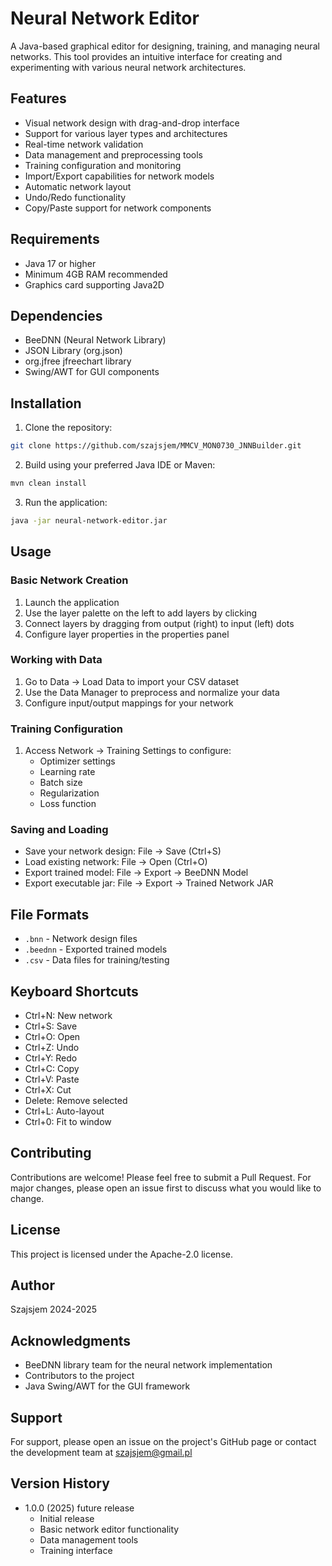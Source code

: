 # Neural Network Editor

A Java-based graphical editor for designing, training, and managing neural networks. This tool provides an intuitive interface for creating and experimenting with various neural network architectures.

## Features

- Visual network design with drag-and-drop interface
- Support for various layer types and architectures
- Real-time network validation
- Data management and preprocessing tools
- Training configuration and monitoring
- Import/Export capabilities for network models
- Automatic network layout
- Undo/Redo functionality
- Copy/Paste support for network components

## Requirements

- Java 17 or higher
- Minimum 4GB RAM recommended
- Graphics card supporting Java2D

## Dependencies

- BeeDNN (Neural Network Library)
- JSON Library (org.json)
- org.jfree jfreechart library
- Swing/AWT for GUI components

## Installation

1. Clone the repository:
```bash
git clone https://github.com/szajsjem/MMCV_MON0730_JNNBuilder.git
```

2. Build using your preferred Java IDE or Maven:
```bash
mvn clean install
```

3. Run the application:
```bash
java -jar neural-network-editor.jar
```

## Usage

### Basic Network Creation

1. Launch the application
2. Use the layer palette on the left to add layers by clicking
3. Connect layers by dragging from output (right) to input (left) dots
4. Configure layer properties in the properties panel

### Working with Data

1. Go to Data → Load Data to import your CSV dataset
2. Use the Data Manager to preprocess and normalize your data
3. Configure input/output mappings for your network

### Training Configuration

1. Access Network → Training Settings to configure:
   - Optimizer settings
   - Learning rate
   - Batch size
   - Regularization
   - Loss function

### Saving and Loading

- Save your network design: File → Save (Ctrl+S)
- Load existing network: File → Open (Ctrl+O)
- Export trained model: File → Export → BeeDNN Model
- Export executable jar: File → Export → Trained Network JAR

## File Formats

- `.bnn` - Network design files
- `.beednn` - Exported trained models
- `.csv` - Data files for training/testing

## Keyboard Shortcuts

- Ctrl+N: New network
- Ctrl+S: Save
- Ctrl+O: Open
- Ctrl+Z: Undo
- Ctrl+Y: Redo
- Ctrl+C: Copy
- Ctrl+V: Paste
- Ctrl+X: Cut
- Delete: Remove selected
- Ctrl+L: Auto-layout
- Ctrl+0: Fit to window

## Contributing

Contributions are welcome! Please feel free to submit a Pull Request. For major changes, please open an issue first to discuss what you would like to change.

## License

This project is licensed under the Apache-2.0 license.

## Author

Szajsjem 2024-2025

## Acknowledgments

- BeeDNN library team for the neural network implementation
- Contributors to the project
- Java Swing/AWT for the GUI framework

## Support

For support, please open an issue on the project's GitHub page or contact the development team at szajsjem@gmail.pl

## Version History

- 1.0.0 (2025) future release
  - Initial release
  - Basic network editor functionality
  - Data management tools
  - Training interface